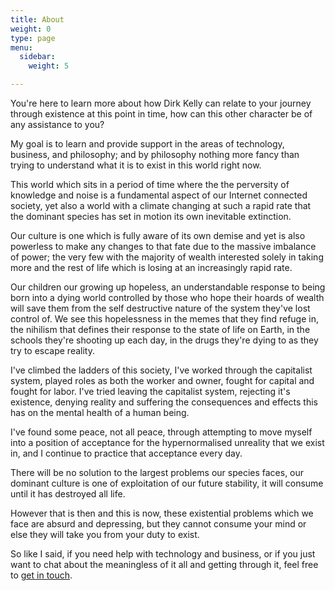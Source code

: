 ```yaml
---
title: About
weight: 0
type: page
menu:
  sidebar:
    weight: 5

---
```

You're here to learn more about how Dirk Kelly can relate to your journey through existence at this point in time, how can this other character be of any assistance to you?

My goal is to learn and provide support in the areas of technology, business, and philosophy; and by philosophy nothing more fancy than trying to understand what it is to exist in this world right now.

This world which sits in a period of time where the the perversity of knowledge and noise is a fundamental aspect of our Internet connected society, yet also a world with a climate changing at such a rapid rate that the dominant species has set in motion its own inevitable extinction.

Our culture is one which is fully aware of its own demise and yet is also powerless to make any changes to that fate due to the massive imbalance of power; the very few with the majority of wealth interested solely in taking more and the rest of life which is losing at an increasingly rapid rate.

Our children our growing up hopeless, an understandable response to being born into a dying world controlled by those who hope their hoards of wealth will save them from the self destructive nature of the system they've lost control of. We see this hopelessness in the memes that they find refuge in, the nihilism that defines their response to the state of life on Earth, in the schools they're shooting up each day, in the drugs they're dying to as they try to escape reality.

I've climbed the ladders of this society, I've worked through the capitalist system, played roles as both the worker and owner, fought for capital and fought for labor. I've tried leaving the capitalist system, rejecting it's existence, denying reality and suffering the consequences and effects this has on the mental health of a human being.

I've found some peace, not all peace, through attempting to move myself into a position of acceptance for the hypernormalised unreality that we exist in, and I continue to practice that acceptance every day.

There will be no solution to the largest problems our species faces, our dominant culture is one of exploitation of our future stability, it will consume until it has destroyed all life.

However that is then and this is now, these existential problems which we face are absurd and depressing, but they cannot consume your mind or else they will take you from your duty to exist.

So like I said, if you need help with technology and business, or if you just want to chat about the meaningless of it all and getting through it, feel free to [get in touch](/contact/ "Contact Me").